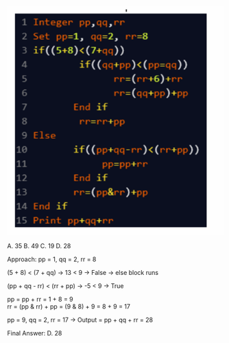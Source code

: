 ![alt text](image-4.png)

 A. 35
 B. 49
 C. 19
 D. 28

Approach: 
pp = 1, qq = 2, rr = 8

(5 + 8) < (7 + qq) → 13 < 9 → False → else block runs

(pp + qq - rr) < (rr + pp) → -5 < 9 → True

pp = pp + rr = 1 + 8 = 9  
rr = (pp & rr) + pp = (9 & 8) + 9 = 8 + 9 = 17

pp = 9, qq = 2, rr = 17 → Output = pp + qq + rr = 28

Final Answer: D. 28
